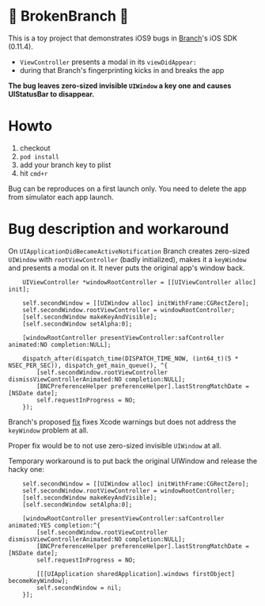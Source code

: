 # 💩 BrokenBranch 💩

This is a toy project that demonstrates iOS9 bugs in [Branch](https://branch.io)'s iOS SDK (0.11.4). 

- `ViewController` presents a modal in its `viewDidAppear:`
- during that Branch's fingerprinting kicks in and breaks the app

**The bug leaves zero-sized invisible `UIWindow` a key one and causes UIStatusBar to disappear.**

# Howto

1. checkout
2. `pod install`
3. add your branch key to plist
4. hit `cmd+r`

Bug can be reproduces on a first launch only. You need to delete the app from simulator each app launch.

# Bug description and workaround

On `UIApplicationDidBecameActiveNotification` Branch creates zero-sized `UIWindow` with `rootViewController` (badly initialized), makes it a `keyWindow` and presents a modal on it. It never puts the original app's window back.

        UIViewController *windowRootController = [[UIViewController alloc] init];

        self.secondWindow = [[UIWindow alloc] initWithFrame:CGRectZero];
        self.secondWindow.rootViewController = windowRootController;
        [self.secondWindow makeKeyAndVisible];
        [self.secondWindow setAlpha:0];
        
        [windowRootController presentViewController:safController animated:NO completion:NULL];

        dispatch_after(dispatch_time(DISPATCH_TIME_NOW, (int64_t)(5 * NSEC_PER_SEC)), dispatch_get_main_queue(), ^{
            [self.secondWindow.rootViewController dismissViewControllerAnimated:NO completion:NULL];
            [BNCPreferenceHelper preferenceHelper].lastStrongMatchDate = [NSDate date];
            self.requestInProgress = NO;
        });
        
Branch's proposed [fix](https://github.com/BranchMetrics/iOS-Deferred-Deep-Linking-SDK/commit/4a15e6f7b3021b584cb01df72d1dce89672cc9ad) fixes Xcode warnings but does not address the `keyWindow` problem at all.

Proper fix would be to not use zero-sized invisible `UIWindow` at all.

Temporary workaround is to put back the original UIWindow and release the hacky one:

        self.secondWindow = [[UIWindow alloc] initWithFrame:CGRectZero];
        self.secondWindow.rootViewController = windowRootController;
        [self.secondWindow makeKeyAndVisible];
        [self.secondWindow setAlpha:0];
        
        [windowRootController presentViewController:safController animated:YES completion:^{
            [self.secondWindow.rootViewController dismissViewControllerAnimated:NO completion:NULL];
            [BNCPreferenceHelper preferenceHelper].lastStrongMatchDate = [NSDate date];
            self.requestInProgress = NO;
            
            [[[UIApplication sharedApplication].windows firstObject] becomeKeyWindow];
            self.secondWindow = nil;
        }];

